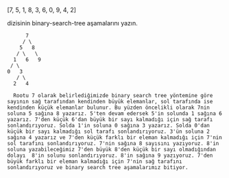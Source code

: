 [7, 5, 1, 8, 3, 6, 0, 9, 4, 2]

 dizisinin binary-search-tree aşamalarını yazın.

          7
         / \
        5   8
       / \   \
      1   6   9
     / \
    0   3 
       / \
      2   4 

      Rootu 7 olarak belirlediğimizde binary search tree yöntemine göre sayının sağ tarafından kendinden büyük elemanlar, sol tarafında ise kendinden küçük elemanlar bulunur. Bu yüzden öncelikli olarak 7nin soluna 5 sağına 8 yazarız. 5'ten devam edersek 5'in solunda 1 sağına 6 yazarız. 7'den küçük 6'dan büyük bir sayı kalmadığı için sağ tarafı sonlandırıyoruz. Solda 1'in soluna 0 sağına 3 yazarız. Solda 0'dan küçük bir sayı kalmadığı sol tarafı sonlandırıyoruz. 3'ün soluna 2 sağına 4 yazarız ve 7'den küçük farklı bir eleman kalmadığı için 7'nin sol tarafını sonlandırıyoruz. 7'nin sağına 8 sayısını yazıyoruz. 8'in soluna yazabileceğimiz 7'den büyük 8'den küçük bir sayı olmadığından dolayı  8'in solunu sonlandırıyoruz. 8'in sağına 9 yazıyoruz. 7'den büyük farklı bir eleman kalmadığı için 7'nin sağ tarafını sonlandırıyoruz ve binary search tree aşamalarımız bitiyor.

